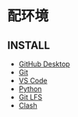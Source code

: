 # 配环境

## INSTALL

- [GitHub Desktop]
- [Git]
- [VS Code]
- [Python]
- [Git LFS]
- [Clash]




[GitHub Desktop]: https://central.github.com/deployments/desktop/desktop/latest/win32
[Git]: https://github.com/git-for-windows/git/releases/download/v2.37.1.windows.1/Git-2.37.1-64-bit.exe
[VS Code]: https://code.visualstudio.com/Download#
[Python]: https://www.python.org/ftp/python/3.10.5/python-3.10.5-amd64.exe
[Git LFS]: https://git-lfs.github.com/

[Clash]: https://github.com/Fndroid/clash_for_windows_pkg/releases/download/0.19.25/Clash.for.Windows-0.19.25-arm64-win.7z
